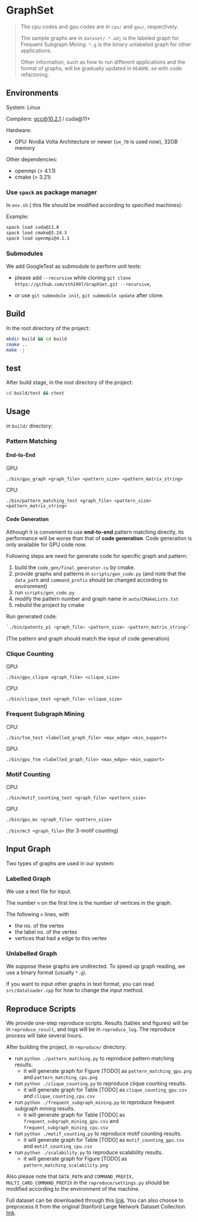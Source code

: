 # GraphSet

> The cpu codes and gpu codes are in `cpu/` and `gpu/`, respectively.
>
> The sample graphs are in `dataset/`. `*.adj` is the labeled graph for Frequent Subgraph Mining.  `*.g` is the binary unlabeled graph for other applications.
>
> Other information, such as how to run different applications and the format of graphs, will be gradually updated in `README.md` with code refactoring.


## Environments

System: Linux

Compilers: gcc@10.2.1 / cuda@11+

Hardware:

+ GPU: Nvidia Volta Architecture or newer (`sm_70` is used now), 32GB memory

Other dependencies:

+ openmpi (> 4.1.1)
+ cmake (> 3.21)

### Use `spack` as package manager

In `env.sh` ( this file should be modified according to specified machines):

Example:

```bash
spack load cuda@11.8
spack load cmake@3.24.3
spack load openmpi@4.1.1
```

### Submodules

We add GoogleTest as submodule to perform unit tests:

+ please add `--recursive` while cloning `git clone https://github.com/sth1997/GraphSet.git --recursive`,

+ or use `git submodule init`, `git submodule update` after clone.


## Build

In the root directory of the project:

```bash
mkdir build && cd build
cmake ..
make -j
```

## test 

After build stage, in the root directory of the project:

```bash
cd build/test && ctest
```

## Usage

in `build/` directory:

### Pattern Matching

#### End-to-End

GPU:

`./bin/gpu_graph <graph_file> <pattern_size> <pattern_matrix_string>`

CPU:

`./bin/pattern_matching_test <graph_file> <pattern_size> <pattern_matrix_string>`


#### Code Generation

Although it is convenient to use **end-to-end** pattern matching directly, its performance will be worse than that of **code generation**. Code generation is only available for GPU code now.

Following steps are need for generate code for specific graph and pattern:

1. build the `code_gen/final_generator.cu` by cmake.
2. provide graphs and patterns in `scripts/gen_code.py` (and note that the `data_path` and `command_prefix` should be changed according to environment)
3. run `scripts/gen_code.py`
4. modify the pattern number and graph name in `auto/CMakeLists.txt`
5. rebuild the project by cmake

Run generated code:

```bash
`./bin/patents_p1 <graph_file> <pattern_size> <pattern_matrix_string>`
```

(The pattern and graph should match the input of code generation)

### Clique Counting

GPU:

`./bin/gpu_clique <graph_file> <clique_size>`

CPU:

`./bin/clique_test <graph_file> <clique_size>`



### Frequent Subgraph Mining

CPU:

`./bin/fsm_test <labelled_graph_file> <max_edge> <min_support>`

GPU:

`./bin/gpu_fsm <labelled_graph_file> <max_edge> <min_support>` 

### Motif Counting

CPU:

`./bin/motif_counting_test <graph_file> <pattern_size>`

GPU:

`./bin/gpu_mc <graph_file> <pattern_size>`

`./bin/mc3 <graph_file>` (for 3-motif counting)


## Input Graph

Two types of graphs are used in our system:

### Labelled Graph

We use a text file for input.

The number `n` on the first line is the number of vertices in the graph.

The following `n` lines, with

+ the no. of the vertex
+ the label no. of the vertex
+ vertices that had a edge to this vertex


### Unlabelled Graph

We suppose these graphs are undirected. To speed up graph reading, we use a binary format (usually `*.g`). 

If you want to input other graphs in text format, you can read `src/dataloader.cpp` for how to change the input method.
 
## Reproduce Scripts

We provide one-step reproduce scripts. Results (tables and figures) will be in `reproduce_result`, and logs will be in `reproduce_log`. The reproduce process will take several hours.

After building the project, in `reproduce/` directory:

* run `python ./pattern_matching.py` to reproduce pattern matching results.
    * it will generate graph for Figure [TODO] as `pattern_matching_gpu.png` and `pattern_matching_cpu.png`
* run `python ./clique_counting.py` to reproduce clique counting results.
    * it will generate graph for Table [TODO] as `clique_counting_gpu.csv` and `clique_counting_cpu.csv`
* run `python ./frequent_subgraph_mining.py` to reproduce frequent subgraph mining results.
    * it will generate graph for Table [TODO] as `frequent_subgraph_mining_gpu.csv` and `frequent_subgraph_mining_cpu.csv`
* run `python ./motif_counting.py` to reproduce motif counting results.
    * it will generate graph for Table [TODO] as `motif_counting_gpu.csv` and `motif_counting_cpu.csv`
* run `python ./scalability.py` to reproduce scalability results.
    * it will generate graph for Figure [TODO] as `pattern_matching_scalability.png`


Also please note that `DATA_PATH` and `COMMAND_PREFIX, MULTI_CARD_COMMAND_PREFIX` in the `reproduce/settings.py` should be modified according to the environment of the machine.

Full dataset can be downloaded through this [link](https://1drv.ms/f/s!Agc-P1eh9RVug-IM6eVlnMCpYCGCpQ?e=LlMueg). You can also choose to preprocess it from the original Stanford Large Network Dataset Collection [link](https://snap.stanford.edu/data/).

